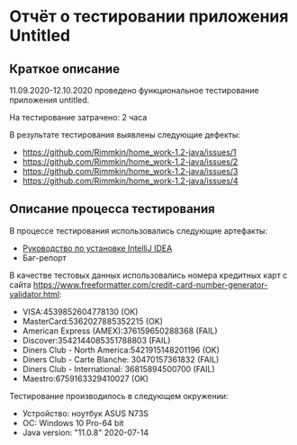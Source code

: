 # Отчёт о тестировании приложения Untitled

## Краткое описание

11.09.2020-12.10.2020 проведено функциональное тестирование приложения untitled.

На тестирование затрачено: 2 часа

В результате тестирования выявлены следующие дефекты:
* https://github.com/Rimmkin/home_work-1.2-java/issues/1
* https://github.com/Rimmkin/home_work-1.2-java/issues/2
* https://github.com/Rimmkin/home_work-1.2-java/issues/3
* https://github.com/Rimmkin/home_work-1.2-java/issues/4

## Описание процесса тестирования

В процессе тестирования использовались следующие артефакты:
* [Руководство по установке IntelliJ IDEA](https://github.com/netology-code/javaqa-homeworks/blob/master/intro/idea.md)
* Баг-репорт

В качестве тестовых данных использовались номера кредитных карт с сайта https://www.freeformatter.com/credit-card-number-generator-validator.html:
* VISA:4539852604778130  (OK)
* MasterCard:5362027885352215 (OK)
* American Express (AMEX):376159650288368  (FAIL)
* Discover:3542144085351788803 (FAIL)
* Diners Club - North America:5421915148201196  (OK)
* Diners Club - Carte Blanche: 30470157361832 (FAIL)
* Diners Club - International: 36815894500700 (FAIL)
* Maestro:6759163329410027 (OK)

Тестирование производилось в следующем окружении:
* Устройство: ноутбук ASUS N73S
* ОС: Windows 10 Pro-64 bit
* Java version: "11.0.8" 2020-07-14
